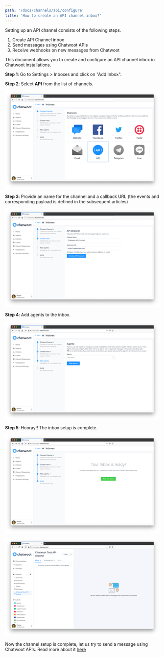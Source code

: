 ```yaml
---
path: '/docs/channels/api/configure'
title: 'How to create an API channel inbox?'
---
```


Setting up an API channel consists of the following steps.

1. Create API Channel inbox
2. Send messages using Chatwoot APIs
3. Receive webhooks on new messages from Chatwoot

This document allows you to create and configure an API channel inbox in Chatwoot installations.

**Step 1**: Go to Settings > Inboxes and click on "Add Inbox".

**Step 2**: Select **API** from the list of channels.

![select-api-inbox](./images/select-api-inbox.png)

**Step 3**: Provide an name for the channel and a callback URL (the events and corresponding payload is defined in the subsequent articles)

![configure-screen](./images/configure-screen.png)

**Step 4**: Add agents to the inbox.

![add-agents](./images/add-agents.png)

**Step 5**: Hooray!! The inbox setup is complete.

![take-me-there](./images/take-me-there.png)

![inbox-welcome-screen](./images/inbox-welcome-screen.png)

Now the channel setup is complete, let us try to send a message using Chatwoot APIs. Read more about it [here](/docs/channels/api/send-messages)
